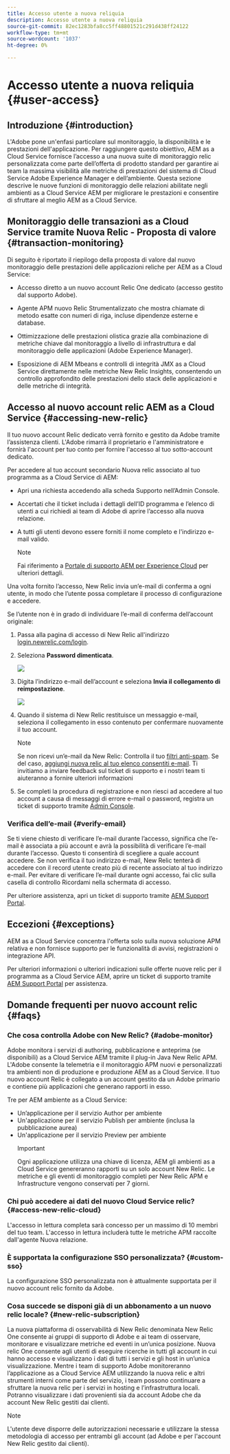 ```yaml
---
title: Accesso utente a nuova reliquia
description: Accesso utente a nuova reliquia
source-git-commit: 82ec1283bfa8cc5ff48801521c291d438ff24122
workflow-type: tm+mt
source-wordcount: '1037'
ht-degree: 0%

---
```



# Accesso utente a nuova reliquia {#user-access}

## Introduzione {#introduction}

L&#39;Adobe pone un&#39;enfasi particolare sul monitoraggio, la disponibilità e le prestazioni dell&#39;applicazione. Per raggiungere questo obiettivo, AEM as a Cloud Service fornisce l’accesso a una nuova suite di monitoraggio relic personalizzata come parte dell’offerta di prodotto standard per garantire ai team la massima visibilità alle metriche di prestazioni del sistema di Cloud Service Adobe Experience Manager e dell’ambiente. Questa sezione descrive le nuove funzioni di monitoraggio delle relazioni abilitate negli ambienti as a Cloud Service AEM per migliorare le prestazioni e consentire di sfruttare al meglio AEM as a Cloud Service.

## Monitoraggio delle transazioni as a Cloud Service tramite Nuova Relic - Proposta di valore {#transaction-monitoring}

Di seguito è riportato il riepilogo della proposta di valore dal nuovo monitoraggio delle prestazioni delle applicazioni reliche per AEM as a Cloud Service:

* Accesso diretto a un nuovo account Relic One dedicato (accesso gestito dal supporto Adobe).

* Agente APM nuovo Relic Strumentalizzato che mostra chiamate di metodo esatte con numeri di riga, incluse dipendenze esterne e database.

* Ottimizzazione delle prestazioni olistica grazie alla combinazione di metriche chiave dal monitoraggio a livello di infrastruttura e dal monitoraggio delle applicazioni (Adobe Experience Manager).

* Esposizione di AEM Mbeans e controlli di integrità JMX as a Cloud Service direttamente nelle metriche New Relic Insights, consentendo un controllo approfondito delle prestazioni dello stack delle applicazioni e delle metriche di integrità.

## Accesso al nuovo account relic AEM as a Cloud Service {#accessing-new-relic}

Il tuo nuovo account Relic dedicato verrà fornito e gestito da Adobe tramite l’assistenza clienti. L&#39;Adobe rimarrà il proprietario e l&#39;amministratore e fornirà l&#39;account per tuo conto per fornire l&#39;accesso al tuo sotto-account dedicato.

Per accedere al tuo account secondario Nuova relic associato al tuo programma as a Cloud Service di AEM:

* Apri una richiesta accedendo alla scheda Supporto nell’Admin Console.
* Accertati che il ticket includa i dettagli dell’ID programma e l’elenco di utenti a cui richiedi ai team di Adobe di aprire l’accesso alla nuova relazione.
* A tutti gli utenti devono essere forniti il nome completo e l&#39;indirizzo e-mail valido.

   >[!NOTE]
   >Fai riferimento a [Portale di supporto AEM per Experience Cloud](https://helpx.adobe.com/enterprise/using/support-for-experience-cloud.html) per ulteriori dettagli.

Una volta fornito l’accesso, New Relic invia un’e-mail di conferma a ogni utente, in modo che l’utente possa completare il processo di configurazione e accedere.

Se l’utente non è in grado di individuare l’e-mail di conferma dell’account originale:

1. Passa alla pagina di accesso di New Relic all&#39;indirizzo [login.newrelic.com/login](https://login.newrelic.com/login).

1. Seleziona **Password dimenticata**.

   ![](/help/implementing/cloud-manager/assets/new-relic/newrelic-1.png)

1. Digita l’indirizzo e-mail dell’account e seleziona **Invia il collegamento di reimpostazione**.

   ![](/help/implementing/cloud-manager/assets/new-relic/newrelic-2.png)

1. Quando il sistema di New Relic restituisce un messaggio e-mail, seleziona il collegamento in esso contenuto per confermare nuovamente il tuo account.

   >[!NOTE]
   >Se non ricevi un’e-mail da New Relic:
   >Controlla il tuo [filtri anti-spam](https://docs.newrelic.com/docs/accounts/accounts-billing/account-setup/create-your-new-relic-account/). Se del caso, [aggiungi nuova relic al tuo elenco consentiti e-mail](https://docs.newrelic.com/docs/accounts/accounts/account-maintenance/account-email-settings/#email-whitelist).
   >Ti invitiamo a inviare feedback sul ticket di supporto e i nostri team ti aiuteranno a fornire ulteriori informazioni

1. Se completi la procedura di registrazione e non riesci ad accedere al tuo account a causa di messaggi di errore e-mail o password, registra un ticket di supporto tramite [Admin Console](https://adminconsole.adobe.com/).

### Verifica dell’e-mail {#verify-email}

Se ti viene chiesto di verificare l’e-mail durante l’accesso, significa che l’e-mail è associata a più account e avrà la possibilità di verificare l’e-mail durante l’accesso. Questo ti consentirà di scegliere a quale account accedere. Se non verifica il tuo indirizzo e-mail, New Relic tenterà di accedere con il record utente creato più di recente associato al tuo indirizzo e-mail. Per evitare di verificare l’e-mail durante ogni accesso, fai clic sulla casella di controllo Ricordami nella schermata di accesso.

Per ulteriore assistenza, apri un ticket di supporto tramite [AEM Support Portal](https://helpx.adobe.com/enterprise/using/support-for-experience-cloud.html).

## Eccezioni {#exceptions}

AEM as a Cloud Service concentra l&#39;offerta solo sulla nuova soluzione APM relativa e non fornisce supporto per le funzionalità di avvisi, registrazioni o integrazione API.

Per ulteriori informazioni o ulteriori indicazioni sulle offerte nuove relic per il programma as a Cloud Service AEM, aprire un ticket di supporto tramite [AEM Support Portal](https://helpx.adobe.com/enterprise/using/support-for-experience-cloud.html) per assistenza.

## Domande frequenti per nuovo account relic {#faqs}

### Che cosa controlla Adobe con New Relic? {#adobe-monitor}

Adobe monitora i servizi di authoring, pubblicazione e anteprima (se disponibili) as a Cloud Service AEM tramite il plug-in Java New Relic APM. L&#39;Adobe consente la telemetria e il monitoraggio APM nuovi e personalizzati tra ambienti non di produzione e produzione AEM as a Cloud Service. Il tuo nuovo account Relic è collegato a un account gestito da un Adobe primario e contiene più applicazioni che generano rapporti in esso.

Tre per AEM ambiente as a Cloud Service:

* Un’applicazione per il servizio Author per ambiente
* Un&#39;applicazione per il servizio Publish per ambiente (inclusa la pubblicazione aurea)
* Un&#39;applicazione per il servizio Preview per ambiente
   >[!IMPORTANT]
   >Ogni applicazione utilizza una chiave di licenza, AEM gli ambienti as a Cloud Service genereranno rapporti su un solo account New Relic. Le metriche e gli eventi di monitoraggio completi per New Relic APM e Infrastructure vengono conservati per 7 giorni.

### Chi può accedere ai dati del nuovo Cloud Service relic? {#access-new-relic-cloud}

L&#39;accesso in lettura completa sarà concesso per un massimo di 10 membri del tuo team. L&#39;accesso in lettura includerà tutte le metriche APM raccolte dall&#39;agente Nuova relazione.

### È supportata la configurazione SSO personalizzata? {#custom-sso}

La configurazione SSO personalizzata non è attualmente supportata per il nuovo account relic fornito da Adobe.

### Cosa succede se disponi già di un abbonamento a un nuovo relic locale? {#new-relic-subscription}

La nuova piattaforma di osservabilità di New Relic denominata New Relic One consente ai gruppi di supporto di Adobe e ai team di osservare, monitorare e visualizzare metriche ed eventi in un’unica posizione. Nuova relic One consente agli utenti di eseguire ricerche in tutti gli account in cui hanno accesso e visualizzano i dati di tutti i servizi e gli host in un’unica visualizzazione. Mentre i team di supporto Adobe monitoreranno l’applicazione as a Cloud Service AEM utilizzando la nuova relic e altri strumenti interni come parte del servizio, i team possono continuare a sfruttare la nuova relic per i servizi in hosting e l’infrastruttura locali. Potranno visualizzare i dati provenienti sia da account Adobe che da account New Relic gestiti dai clienti.

>[!NOTE]
>L&#39;utente deve disporre delle autorizzazioni necessarie e utilizzare la stessa metodologia di accesso per entrambi gli account (ad Adobe e per l&#39;account New Relic gestito dai clienti).


